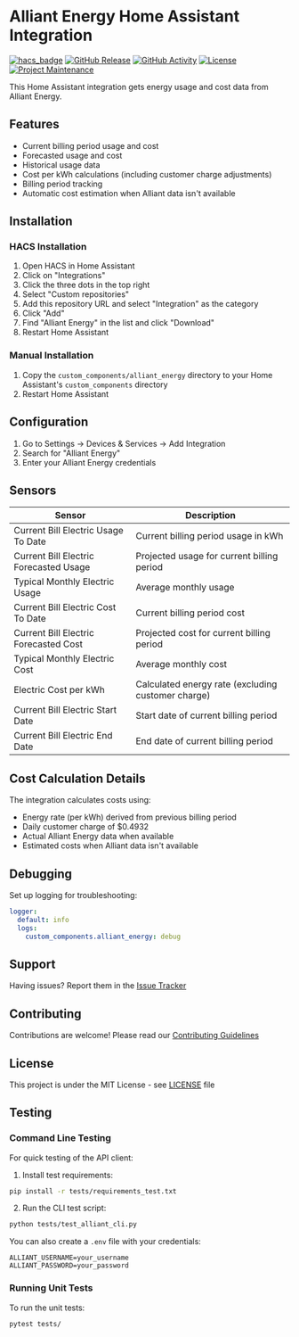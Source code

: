 # Alliant Energy Home Assistant Integration

[![hacs_badge](https://img.shields.io/badge/HACS-Custom-orange.svg)](https://github.com/custom-components/hacs)
[![GitHub Release][releases-shield]][releases]
[![GitHub Activity][commits-shield]][commits]
[![License][license-shield]](LICENSE)
[![Project Maintenance][maintenance-shield]][user_profile]

[commits-shield]: https://img.shields.io/github/commit-activity/y/detour1999/ha-alliant-energy.svg
[commits]: https://github.com/detour1999/ha-alliant-energy/commits/main
[license-shield]: https://img.shields.io/github/license/detour1999/ha-alliant-energy.svg
[maintenance-shield]: https://img.shields.io/badge/maintainer-%40detour1999-blue.svg
[releases-shield]: https://img.shields.io/github/release/detour1999/ha-alliant-energy.svg
[releases]: https://github.com/detour1999/ha-alliant-energy/releases
[user_profile]: https://github.com/detour1999

This Home Assistant integration gets energy usage and cost data from Alliant Energy.

## Features

- Current billing period usage and cost
- Forecasted usage and cost
- Historical usage data
- Cost per kWh calculations (including customer charge adjustments)
- Billing period tracking
- Automatic cost estimation when Alliant data isn't available

## Installation

### HACS Installation

1. Open HACS in Home Assistant
2. Click on "Integrations"
3. Click the three dots in the top right
4. Select "Custom repositories"
5. Add this repository URL and select "Integration" as the category
6. Click "Add"
7. Find "Alliant Energy" in the list and click "Download"
8. Restart Home Assistant

### Manual Installation

1. Copy the `custom_components/alliant_energy` directory to your Home Assistant's `custom_components` directory
2. Restart Home Assistant

## Configuration

1. Go to Settings -> Devices & Services -> Add Integration
2. Search for "Alliant Energy"
3. Enter your Alliant Energy credentials

## Sensors

| Sensor                                 | Description                                        |
| -------------------------------------- | -------------------------------------------------- |
| Current Bill Electric Usage To Date    | Current billing period usage in kWh                |
| Current Bill Electric Forecasted Usage | Projected usage for current billing period         |
| Typical Monthly Electric Usage         | Average monthly usage                              |
| Current Bill Electric Cost To Date     | Current billing period cost                        |
| Current Bill Electric Forecasted Cost  | Projected cost for current billing period          |
| Typical Monthly Electric Cost          | Average monthly cost                               |
| Electric Cost per kWh                  | Calculated energy rate (excluding customer charge) |
| Current Bill Electric Start Date       | Start date of current billing period               |
| Current Bill Electric End Date         | End date of current billing period                 |

## Cost Calculation Details

The integration calculates costs using:

- Energy rate (per kWh) derived from previous billing period
- Daily customer charge of $0.4932
- Actual Alliant Energy data when available
- Estimated costs when Alliant data isn't available

## Debugging

Set up logging for troubleshooting:

```yaml
logger:
  default: info
  logs:
    custom_components.alliant_energy: debug
```

## Support

Having issues? Report them in the [Issue Tracker](https://github.com/detour1999/ha-alliant-energy/issues)

## Contributing

Contributions are welcome! Please read our [Contributing Guidelines](CONTRIBUTING.md)

## License

This project is under the MIT License - see [LICENSE](LICENSE) file

## Testing

### Command Line Testing

For quick testing of the API client:

1. Install test requirements:

```bash
pip install -r tests/requirements_test.txt
```

2. Run the CLI test script:

```bash
python tests/test_alliant_cli.py
```

You can also create a `.env` file with your credentials:

```
ALLIANT_USERNAME=your_username
ALLIANT_PASSWORD=your_password
```

### Running Unit Tests

To run the unit tests:

```bash
pytest tests/
```
